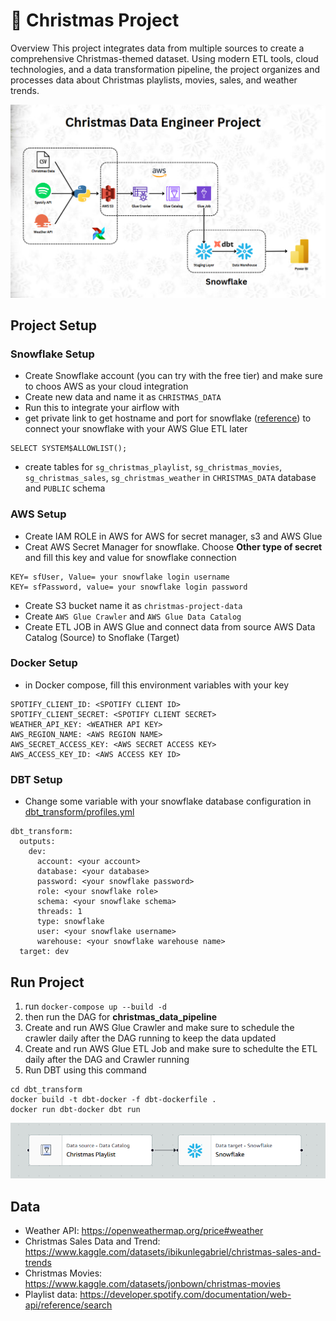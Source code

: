 # 🎄 Christmas Project

Overview
This project integrates data from multiple sources to create a comprehensive Christmas-themed dataset. Using modern ETL tools, cloud technologies, and a data transformation pipeline, the project organizes and processes data about Christmas playlists, movies, sales, and weather trends.

![project architecture](images/architecture.png)

## Project Setup


### Snowflake Setup

- Create Snowflake account (you can try with the free tier) and make sure to choos AWS as your cloud integration
- Create new data and name it as `CHRISTMAS_DATA`
- Run this to integrate your airflow with 
- get private link to get hostname and port for snowflake ([reference](https://docs.snowflake.com/en/user-guide/admin-security-privatelink)) to connect your snowflake with your AWS Glue ETL later

```
SELECT SYSTEM$ALLOWLIST();
```

- create tables for `sg_christmas_playlist`, `sg_christmas_movies`, `sg_christmas_sales`, `sg_christmas_weather` in `CHRISTMAS_DATA` database and `PUBLIC` schema

### AWS Setup

- Create IAM ROLE in AWS for AWS for secret manager, s3 and AWS Glue
- Creat AWS Secret Manager for snowflake. Choose **Other type of secret** and fill this key and value for snowflake connection
```
KEY= sfUser, Value= your snowflake login username
KEY= sfPassword, value= your snowflake login password
```
- Create S3 bucket name it as `christmas-project-data`
- Create `AWS Glue Crawler` and `AWS Glue Data Catalog`
- Create ETL JOB in AWS Glue and connect data from source AWS Data Catalog (Source) to Snoflake (Target)

### Docker Setup

- in Docker compose, fill this environment variables with your key

```
SPOTIFY_CLIENT_ID: <SPOTIFY CLIENT ID>
SPOTIFY_CLIENT_SECRET: <SPOTIFY CLIENT SECRET>
WEATHER_API_KEY: <WEATHER API KEY>
AWS_REGION_NAME: <AWS REGION NAME>
AWS_SECRET_ACCESS_KEY: <AWS SECRET ACCESS KEY>
AWS_ACCESS_KEY_ID: <AWS ACCESS KEY ID>
```

### DBT Setup

- Change some variable with your snowflake database configuration in [dbt_transform/profiles.yml](dbt_transform/profiles.yml)

```
dbt_transform:
  outputs:
    dev:
      account: <your account>
      database: <your database>
      password: <your snowflake password>
      role: <your snowflake role>
      schema: <your snowflake schema>
      threads: 1
      type: snowflake
      user: <your snowflake username>
      warehouse: <your snowflake warehouse name>
  target: dev

```

## Run Project

1. run ```docker-compose up --build -d```
2. then run the DAG for **christmas_data_pipeline**
3. Create and run AWS Glue Crawler and make sure to schedule the crawler daily after the DAG running to keep the data updated
4. Create and run AWS Glue ETL Job and make sure to schedulte the ETL daily after the DAG and Crawler running 
5. Run DBT using this command
```
cd dbt_transform
docker build -t dbt-docker -f dbt-dockerfile .
docker run dbt-docker dbt run
```

![aws_glue_etl](images/aws_glue_etl.png)

## Data

- Weather API: https://openweathermap.org/price#weather
- Christmas Sales Data and Trend: https://www.kaggle.com/datasets/ibikunlegabriel/christmas-sales-and-trends
- Christmas Movies: https://www.kaggle.com/datasets/jonbown/christmas-movies
- Playlist data: https://developer.spotify.com/documentation/web-api/reference/search 